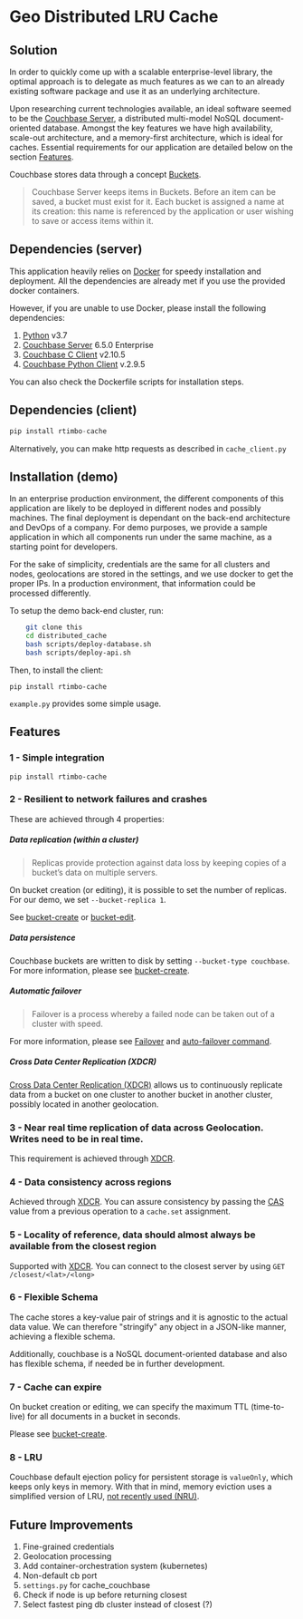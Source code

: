 
# Geo Distributed LRU Cache

## Solution

In order to quickly come up with a scalable enterprise-level library, the optimal approach is to delegate as much features as we can to an already existing software package and use it as an underlying architecture.

Upon researching current technologies available, an ideal software seemed to be the [Couchbase Server](https://docs.couchbase.com/server/6.5/introduction/intro.html), a distributed multi-model NoSQL document-oriented database. Amongst the key features we have high availability, scale-out architecture, and a memory-first architecture, which is ideal for caches. Essential requirements for our application are detailed below on the section [Features](#Features).

Couchbase stores data through a concept [Buckets](https://docs.couchbase.com/server/6.5/learn/buckets-memory-and-storage/buckets-memory-and-storage.html).

>Couchbase Server keeps items in Buckets. Before an item can be saved, a bucket must exist for it. Each bucket is assigned a name at its creation: this name is referenced by the application or user wishing to save or access items within it.

## Dependencies (server)
This application heavily relies on
[Docker](https://docs.docker.com/install/)
for speedy installation and deployment. All the dependencies are already met if you use the provided docker containers.

However, if you are unable to use Docker, please install the following dependencies:

1. [Python](https://www.python.org/downloads/) v3.7
2. [Couchbase Server](https://www.couchbase.com/downloads) 6.5.0 Enterprise
2. [Couchbase C Client](https://docs.couchbase.com/c-sdk/2.10/start-using-sdk.html) v2.10.5
3. [Couchbase Python Client](https://docs.couchbase.com/python-sdk/current/start-using-sdk.html) v.2.9.5

You can also check the Dockerfile scripts for installation steps.

## Dependencies (client)

```python
pip install rtimbo-cache
```
Alternatively, you can make http requests as described in `cache_client.py`

## Installation (demo)

In an enterprise production environment, the different components of this application are likely to be deployed in different nodes and possibly machines. The final deployment is dependant on the back-end architecture and DevOps of a company. For demo purposes, we provide a sample application in which all components run under the same machine, as a starting point for developers.

For the sake of simplicity, credentials are the same for all clusters and nodes, geolocations are stored in the settings, and we use docker to get the proper IPs. In a production environment, that information could be processed differently.



To setup the demo back-end cluster, run:

```bash
    git clone this
    cd distributed_cache
    bash scripts/deploy-database.sh
    bash scripts/deploy-api.sh
```

Then, to install the client:

```
pip install rtimbo-cache
```

`example.py` provides some simple usage.

## Features

### 1 - Simple integration

```
pip install rtimbo-cache
```

### 2 - Resilient to network failures and crashes

These are achieved through 4 properties:

##### Data replication (within a cluster)

>Replicas provide protection against data loss by keeping copies of a bucket’s data on multiple servers.

On bucket creation (or editing), it is possible to set the number of replicas.
For our demo, we set `--bucket-replica 1`.

See
[bucket-create](https://docs.couchbase.com/server/6.5/cli/cbcli/couchbase-cli-bucket-create.html)
or
[bucket-edit](https://docs.couchbase.com/server/6.5/cli/cbcli/couchbase-cli-bucket-edit.html).

##### Data persistence
Couchbase buckets are written to disk by setting `--bucket-type couchbase`.
For more information, please see [bucket-create](https://docs.couchbase.com/server/6.5/cli/cbcli/couchbase-cli-bucket-create.html).

##### Automatic failover

>Failover is a process whereby a failed node can be taken out of a cluster with speed.

For more information, please see
[Failover](https://docs.couchbase.com/server/current/learn/clusters-and-availability/failover.html)
and
[auto-failover command](https://docs.couchbase.com/server/4.5/cli/cbcli/setting-autofailover.html).

##### Cross Data Center Replication (XDCR)

[Cross Data Center Replication (XDCR)](https://docs.couchbase.com/server/6.5/manage/manage-xdcr/xdcr-management-overview.html)
allows us to continuously replicate data from a bucket on one cluster to another bucket in another cluster, possibly located in another geolocation.

### 3 - Near real time replication of data across Geolocation. Writes need to be in real time.

This requirement is achieved through [XDCR](https://docs.couchbase.com/server/6.5/manage/manage-xdcr/xdcr-management-overview.html).

### 4 - Data consistency across regions

Achieved through
[XDCR](https://docs.couchbase.com/server/6.5/manage/manage-xdcr/xdcr-management-overview.html).
You can assure consistency by passing the 
[CAS](https://docs.couchbase.com/server/4.1/developer-guide/cas-concurrency.html)
value from a previous operation to a `cache.set` assignment.

### 5 - Locality of reference, data should almost always be available from the closest region

Supported with
[XDCR](https://docs.couchbase.com/server/6.5/manage/manage-xdcr/xdcr-management-overview.html).
You can connect to the closest server by using  `GET /closest/<lat>/<long>`

### 6 - Flexible Schema

The cache stores a key-value pair of strings and it is agnostic to the actual data value. We can therefore "stringify" any object in a JSON-like manner, achieving a flexible schema.

Additionally, couchbase is a NoSQL document-oriented database and also has flexible schema, if needed be in further development.

### 7 - Cache can expire
On bucket creation or editing, we can specify the maximum TTL (time-to-live) for all documents in a bucket in seconds.

Please see
[bucket-create](https://docs.couchbase.com/server/6.5/cli/cbcli/couchbase-cli-bucket-create.html).
### 8 - LRU

Couchbase default ejection policy for persistent storage is `valueOnly`, which keeps only keys in memory. With that in mind, memory eviction uses a simplified version of LRU,
[not recently used (NRU)](https://docs.couchbase.com/server/4.1/architecture/db-engine-architecture.html#not-recently-used-nru-items).




## Future Improvements

1. Fine-grained credentials
2. Geolocation processing
3. Add container-orchestration system (kubernetes)
4. Non-default cb port
5. `settings.py` for cache_couchbase
6. Check if node is up before returning closest
7. Select fastest ping db cluster instead of closest (?)